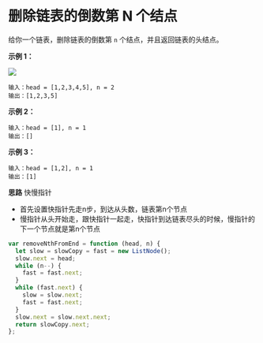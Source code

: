# 删除链表的倒数第 N 个结点

给你一个链表，删除链表的倒数第 `n` 个结点，并且返回链表的头结点。

**示例 1：**

![](https://p6-juejin.byteimg.com/tos-cn-i-k3u1fbpfcp/2427324d8e4843339ca6a84c4c684e64~tplv-k3u1fbpfcp-zoom-in-crop-mark:3024:0:0:0.awebp)

```
输入：head = [1,2,3,4,5], n = 2
输出：[1,2,3,5]
```

**示例 2：**

```
输入：head = [1], n = 1
输出：[]
```

**示例 3：**

```
输入：head = [1,2], n = 1
输出：[1]
```

**思路**
快慢指针

- 首先设置快指针先走n步，到达从头数，链表第n个节点
- 慢指针从头开始走，跟快指针一起走，快指针到达链表尽头的时候，慢指针的下一个节点就是第n个节点
```js
var removeNthFromEnd = function (head, n) {
  let slow = slowCopy = fast = new ListNode();
  slow.next = head;
  while (n--) {
    fast = fast.next;
  }
  while (fast.next) {
    slow = slow.next;
    fast = fast.next;
  }
  slow.next = slow.next.next;
  return slowCopy.next;
};
```